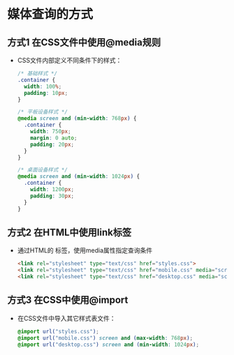 # 媒体查询的方式

## 方式1 在CSS文件中使用@media规则

+ CSS文件内部定义不同条件下的样式：

  ```css
  /* 基础样式 */
  .container {
    width: 100%;
    padding: 10px;
  }

  /* 平板设备样式 */
  @media screen and (min-width: 768px) {
    .container {
      width: 750px;
      margin: 0 auto;
      padding: 20px;
    }
  }

  /* 桌面设备样式 */
  @media screen and (min-width: 1024px) {
    .container {
      width: 1200px;
      padding: 30px;
    }
  }
  ```

## 方式2 在HTML中使用link标签

+ 通过HTML的 <link> 标签，使用media属性指定查询条件

  ```html
  <link rel="stylesheet" type="text/css" href="styles.css">
  <link rel="stylesheet" type="text/css" href="mobile.css" media="screen and (max-width: 768px)">
  <link rel="stylesheet" type="text/css" href="desktop.css" media="screen and (min-width: 1024px)">
  ```

## 方式3 在CSS中使用@import

+ 在CSS文件中导入其它样式表文件：

  ```css
  @import url("styles.css");
  @import url("mobile.css") screen and (max-width: 768px);
  @import url("desktop.css") screen and (min-width: 1024px);

  ```
